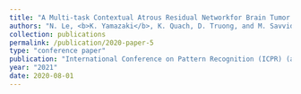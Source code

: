 ```yaml
---
title: "A Multi-task Contextual Atrous Residual Networkfor Brain Tumor Detection & Segmentation"
authors: "N. Le, <b>K. Yamazaki</b>, K. Quach, D. Truong, and M. Savvides"
collection: publications
permalink: /publication/2020-paper-5
type: "conference paper"
publication: "International Conference on Pattern Recognition (ICPR) (accepted)"
year: "2021"
date: 2020-08-01
---
```

